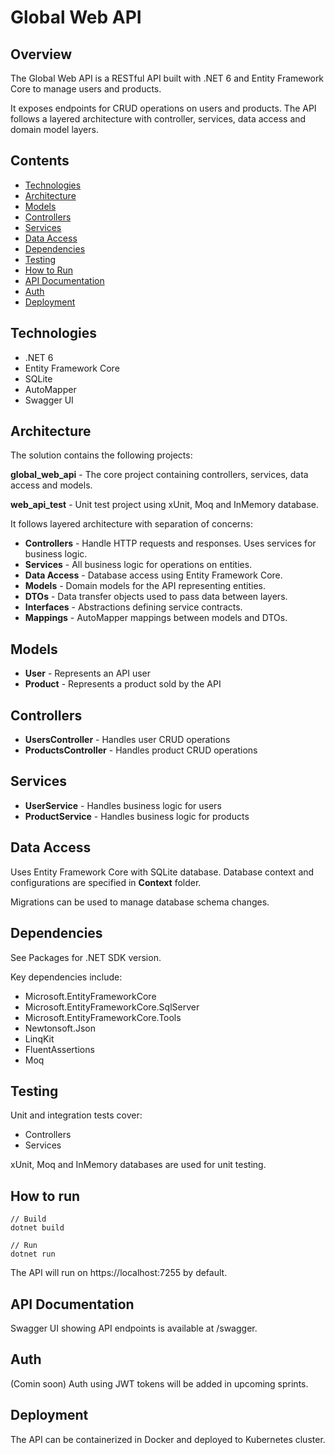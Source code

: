 # Global Web API

## Overview

The Global Web API is a RESTful API built with .NET 6 and Entity Framework Core to manage users and products. 

It exposes endpoints for CRUD operations on users and products. The API follows a layered architecture with controller, services, data access and domain model layers.

## Contents

- [Technologies](#technologies)
- [Architecture](#architecture)
- [Models](#models)
- [Controllers](#controllers)
- [Services](#services)  
- [Data Access](#data-access)
- [Dependencies](#dependencies) 
- [Testing](#testing)
- [How to Run](#how-to-run)
- [API Documentation](#api-documentation)
- [Auth](#auth) 
- [Deployment](#deployment)

## Technologies

- .NET 6
- Entity Framework Core 
- SQLite
- AutoMapper
- Swagger UI

## Architecture

The solution contains the following projects:

**global_web_api** - The core project containing controllers, services, data access and models.

**web_api_test** - Unit test project using xUnit, Moq and InMemory database.

It follows layered architecture with separation of concerns:

- **Controllers** - Handle HTTP requests and responses. Uses services for business logic.
- **Services** - All business logic for operations on entities.
- **Data Access** - Database access using Entity Framework Core.
- **Models** - Domain models for the API representing entities.
- **DTOs** - Data transfer objects used to pass data between layers.
- **Interfaces** - Abstractions defining service contracts.
- **Mappings** - AutoMapper mappings between models and DTOs.

## Models

- **User** - Represents an API user 
- **Product** - Represents a product sold by the API

## Controllers

- **UsersController** - Handles user CRUD operations
- **ProductsController** - Handles product CRUD operations

## Services

- **UserService** - Handles business logic for users
- **ProductService** - Handles business logic for products

## Data Access 

Uses Entity Framework Core with SQLite database. Database context and configurations are specified in **Context** folder.

Migrations can be used to manage database schema changes.

## Dependencies

See Packages for .NET SDK version.

Key dependencies include:

- Microsoft.EntityFrameworkCore
- Microsoft.EntityFrameworkCore.SqlServer
- Microsoft.EntityFrameworkCore.Tools
- Newtonsoft.Json
- LinqKit
- FluentAssertions
- Moq

## Testing

Unit and integration tests cover:

- Controllers
- Services

xUnit, Moq and InMemory databases are used for unit testing.

## How to run

```
// Build  
dotnet build

// Run  
dotnet run
```

The API will run on https://localhost:7255 by default.

## API Documentation

Swagger UI showing API endpoints is available at /swagger.

## Auth

(Comin soon) Auth using JWT tokens will be added in upcoming sprints.

## Deployment 

The API can be containerized in Docker and deployed to Kubernetes cluster.